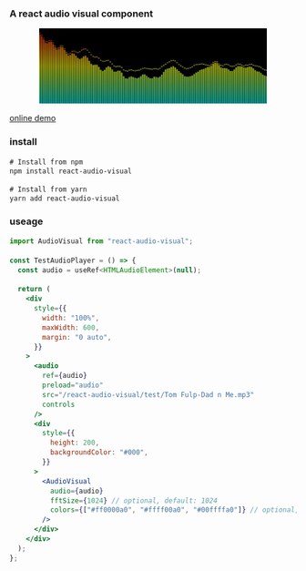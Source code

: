 ### A react audio visual component


<div align="center">
    <img width="400" src="https://raw.githubusercontent.com/icefee/react-audio-visual/main/public/screen_shot.jpg" alt="react audio visual">
</div>



[online demo](https://icefee.github.io/react-audio-visual)

### install

```shell
# Install from npm
npm install react-audio-visual

# Install from yarn
yarn add react-audio-visual
```

### useage

```jsx
import AudioVisual from "react-audio-visual";

const TestAudioPlayer = () => {
  const audio = useRef<HTMLAudioElement>(null);

  return (
    <div
      style={{
        width: "100%",
        maxWidth: 600,
        margin: "0 auto",
      }}
    >
      <audio
        ref={audio}
        preload="audio"
        src="/react-audio-visual/test/Tom Fulp-Dad n Me.mp3"
        controls
      />
      <div
        style={{
          height: 200,
          backgroundColor: "#000",
        }}
      >
        <AudioVisual
          audio={audio}
          fftSize={1024} // optional, default: 1024
          colors={["#ff0000a0", "#ffff00a0", "#00ffffa0"]} // optional, default: ["#ff0000a0", "#ffff00a0", "#00ffffa0"]
        />
      </div>
    </div>
  );
};
```
